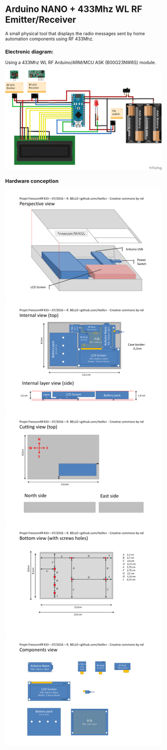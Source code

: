 # Arduino NANO + 433Mhz WL RF Emitter/Receiver

A small physical tool that displays the radio messages sent by home automation components using RF 433Mhz.

### Electronic diagram:

Using a 433Mhz WL RF Arduino/ARM/MCU ASK (B00G23NW6S) module.

![Sketch](https://raw.githubusercontent.com/rbello/FreecomRF433/master/Hardware/Sketch_bb.png)

### Hardware conception

![Casing1](https://raw.githubusercontent.com/rbello/FreecomRF433/master/Hardware/Casing2D1.png)
![Casing2](https://raw.githubusercontent.com/rbello/FreecomRF433/master/Hardware/Casing2D2.png)
![Casing3](https://raw.githubusercontent.com/rbello/FreecomRF433/master/Hardware/Casing2D3.png)
![Casing4](https://raw.githubusercontent.com/rbello/FreecomRF433/master/Hardware/Casing2D4.png)
![Casing5](https://raw.githubusercontent.com/rbello/FreecomRF433/master/Hardware/Casing2D5.png)
